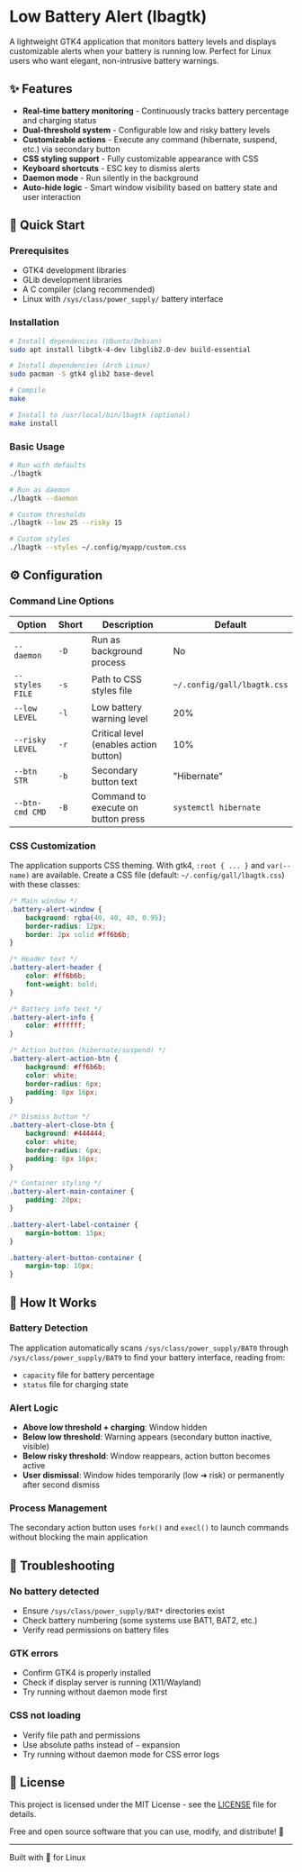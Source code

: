 <!-- This file was created using claude.ai/chat, and edited -->

# Low Battery Alert (lbagtk)

A lightweight GTK4 application that monitors battery levels and displays customizable alerts when your battery is running low. Perfect for Linux users who want elegant, non-intrusive battery warnings.

## ✨ Features

- **Real-time battery monitoring** - Continuously tracks battery percentage and charging status
- **Dual-threshold system** - Configurable low and risky battery levels
- **Customizable actions** - Execute any command (hibernate, suspend, etc.) via secondary button
- **CSS styling support** - Fully customizable appearance with CSS
- **Keyboard shortcuts** - ESC key to dismiss alerts
- **Daemon mode** - Run silently in the background
- **Auto-hide logic** - Smart window visibility based on battery state and user interaction

## 🚀 Quick Start

### Prerequisites

- GTK4 development libraries
- GLib development libraries
- A C compiler (clang recommended)
- Linux with `/sys/class/power_supply/` battery interface

### Installation

```bash
# Install dependencies (Ubuntu/Debian)
sudo apt install libgtk-4-dev libglib2.0-dev build-essential

# Install dependencies (Arch Linux)
sudo pacman -S gtk4 glib2 base-devel

# Compile
make

# Install to /usr/local/bin/lbagtk (optional)
make install
```

### Basic Usage

```bash
# Run with defaults
./lbagtk

# Run as daemon
./lbagtk --daemon

# Custom thresholds
./lbagtk --low 25 --risky 15

# Custom styles
./lbagtk --styles ~/.config/myapp/custom.css
```

## ⚙️ Configuration

### Command Line Options

| Option | Short | Description | Default |
|--------|-------|-------------|---------|
| `--daemon` | `-D` | Run as background process | No |
| `--styles FILE` | `-s` | Path to CSS styles file | `~/.config/gall/lbagtk.css` |
| `--low LEVEL` | `-l` | Low battery warning level | 20% |
| `--risky LEVEL` | `-r` | Critical level (enables action button) | 10% |
| `--btn STR` | `-b` | Secondary button text | "Hibernate" |
| `--btn-cmd CMD` | `-B` | Command to execute on button press | `systemctl hibernate` |

### CSS Customization

The application supports CSS theming. With gtk4, `:root { ... }` and `var(--name)` are available.
Create a CSS file (default: `~/.config/gall/lbagtk.css`) with these classes:

```css
/* Main window */
.battery-alert-window {
    background: rgba(40, 40, 40, 0.95);
    border-radius: 12px;
    border: 2px solid #ff6b6b;
}

/* Header text */
.battery-alert-header {
    color: #ff6b6b;
    font-weight: bold;
}

/* Battery info text */
.battery-alert-info {
    color: #ffffff;
}

/* Action button (hibernate/suspend) */
.battery-alert-action-btn {
    background: #ff6b6b;
    color: white;
    border-radius: 6px;
    padding: 8px 16px;
}

/* Dismiss button */
.battery-alert-close-btn {
    background: #444444;
    color: white;
    border-radius: 6px;
    padding: 8px 16px;
}

/* Container styling */
.battery-alert-main-container {
    padding: 20px;
}

.battery-alert-label-container {
    margin-bottom: 15px;
}

.battery-alert-button-container {
    margin-top: 10px;
}
```

## 🔧 How It Works

### Battery Detection
The application automatically scans `/sys/class/power_supply/BAT0` through `/sys/class/power_supply/BAT9` to find your battery interface, reading from:
- `capacity` file for battery percentage
- `status` file for charging state

### Alert Logic
- **Above low threshold + charging**: Window hidden
- **Below low threshold**: Warning appears (secondary button inactive, visible)
- **Below risky threshold**: Window reappears, action button becomes active
- **User dismissal**: Window hides temporarily (low ➜ risk) or permanently after second dismiss

### Process Management
The secondary action button uses `fork()` and `execl()` to launch commands without blocking the main application

## 🐛 Troubleshooting

### No battery detected
- Ensure `/sys/class/power_supply/BAT*` directories exist
- Check battery numbering (some systems use BAT1, BAT2, etc.)
- Verify read permissions on battery files

### GTK errors
- Confirm GTK4 is properly installed
- Check if display server is running (X11/Wayland)
- Try running without daemon mode first

### CSS not loading
- Verify file path and permissions
- Use absolute paths instead of `~` expansion
- Try running without daemon mode for CSS error logs

## 📝 License

This project is licensed under the MIT License - see the [LICENSE](LICENSE) file for details.

Free and open source software that you can use, modify, and distribute! 🫠

---

Built with 💜 for Linux
